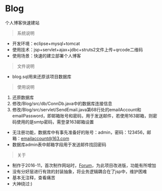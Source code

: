 # Blog
个人博客快速建站

>系统说明

* 开发环境：eclipse+mysql+tomcat
* 使用技术：jsp+servlet+ajax+jdbc+struts2文件上传+qrcode二维码
* 使用场景：快速的建立部署个人博客

> 文件说明	 

* blog.sql用来还原该项目数据库

> 使用说明

1. 还原数据库
2. 修改/Blog/src/db/ConnDb.java中的数据库连接信息
3. 修改/Blog/src/servlet/SendEmail.java第68行处的emailAccount和emailPassword，即邮箱账号和密码，用于发送邮件，若使用163邮箱，则密码使用的是smtp密码，需登录163邮箱设置

* 无注册功能，数据库中有事先准备好的账号：admin，密码：123456，邮箱：emailaccount@163.com
* 数据库admin表中邮箱字段用于发送邮件找回密码

>关于

* 制作于2016-11，首次制作网站时，[Forum](https://github.com/justxzm/Forum)，为此项目改进版，功能有所增加
* 没有分好层进行有效的封装抽象，将业务逻辑耦合在了jsp中，维护困难
* 基本无注释，查看痛苦
* 大神绕过:)
